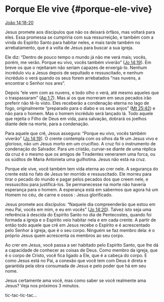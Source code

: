 # Porque Ele vive {#porque-ele-vive}

[João 14:18-20](http://bibliaonline.com.br/acf/jo/14/18-20)

Jesus promete aos discípulos que não os deixará órfãos, mas voltará para eles. Essa promessa se cumpriria com sua ressurreição, e também com a vinda do Espírito Santo para habitar neles, e mais tarde também no arrebatamento, que é a volta de Jesus para buscar a sua igreja.

Ele diz: “Dentro de pouco tempo o mundo já não me verá mais; vocês, porém, me verão. Porque eu vivo, vocês também viverão” ([Jo 14:19](http://bibliaonline.com.br/acf/jo/14/19)). Em breve os que o rejeitaram não seriam capazes de enxergá-lo. Nenhum incrédulo viu a Jesus depois de sepultado e ressuscitado, e nenhum incrédulo o verá quando os seus forem arrebatados “nas nuvens, a encontrar o Senhor nos ares”.

Depois “ele vem com as nuvens, e todo olho o verá, até mesmo aqueles que o traspassaram” ([Ap 1:7](http://bibliaonline.com.br/acf/ap/1/7)). Mas aí os que morreram em seus pecados irão preferir não tê-lo visto. Eles receberão a condenação eterna no lago de fogo, originalmente “preparado para o diabo e os seus anjos” ([Mt 25:42](http://bibliaonline.com.br/acf/mt/25/42)) e não para o homem. Mas o homem incrédulo será lançado lá. Todo aquele que rejeita o Filho de Deus em vida, para salvação, dobrará os joelhos diante dele na morte, para a condenação.

Para aquele que crê, Jesus assegura: “Porque eu vivo, vocês também viverão” ([Jo 14:19](http://bibliaonline.com.br/acf/jo/14/19)). O crente contempla com os olhos da fé um Jesus vivo e glorioso, não um Jesus morto em um crucifixo. A cruz foi o instrumento de condenação do Salvador. Para um cristão, curvar-se diante de uma réplica da cruz é o mesmo que os amigos de Tiradentes venerarem uma forca, ou os súditos de Maria Antonieta uma guilhotina. Jesus não está na cruz.

Porque ele vive, você também tem vida eterna ao crer nele. A segurança do crente está no fato de Jesus ter morrido e ressuscitado. Ele morreu para tirar o pecado do mundo e pagar pelos pecados dos que creem nele, e ressuscitou para justificá-los. Se permanecesse na morte não haveria esperança para o homem. A esperança está em sabermos que agora há um Homem no céu, de carne e ossos : Jesus glorificado.

Jesus promete aos discípulos: “Naquele dia compreenderão que estou em meu Pai, vocês em mim, e eu em vocês” ([Jo 14:20](http://bibliaonline.com.br/acf/jo/14/20)). Talvez isto seja uma referência à descida do Espírito Santo no dia de Pentecostes, quando foi formada a igreja e o Espírito veio habitar nela e em cada crente. A partir de então todo aquele que crê em Jesus recebe o Espírito e é acrescentado pelo Senhor à igreja, que é o seu corpo. Ninguém se faz membro dela: é o próprio Jesus quem acrescenta os membros ao seu corpo.

Ao crer em Jesus, você passa a ser habitado pelo Espírito Santo, que lhe dá a capacidade de conhecer as coisas de Deus. Como membro da igreja, que é o corpo de Cristo, você fica ligado a Ele, que é a cabeça do corpo. E como Jesus está no Pai, a conexão que você tem com Deus é direta e garantida pela obra consumada de Jesus e pelo poder que há em seu nome.

Jesus certamente ama você, mas como saber se você realmente ama Jesus? Veja nos próximos 3 minutos.

tic-tac-tic-tac...